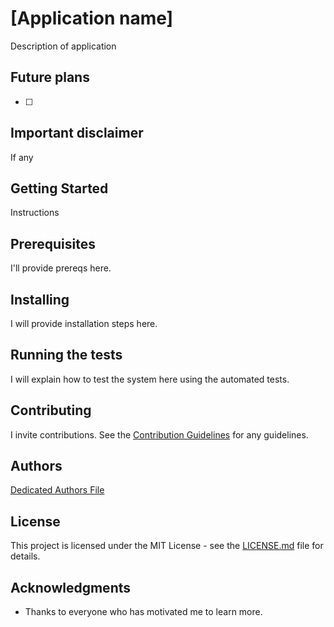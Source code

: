 # [Application name] 

Description of application

## Future plans

- [ ] 

## Important disclaimer

If any


## Getting Started

Instructions

## Prerequisites

I'll provide prereqs here.

## Installing

I will provide installation steps here.

## Running the tests

I will explain how to test the system here using the automated tests.

## Contributing

I invite contributions.  See the [Contribution Guidelines](CONTRIBUTING) for any guidelines.

## Authors

[Dedicated Authors File](AUTHORS)

## License

This project is licensed under the MIT License - see the [LICENSE.md](LICENSE) file for details.

## Acknowledgments

* Thanks to everyone who has motivated me to learn more.
